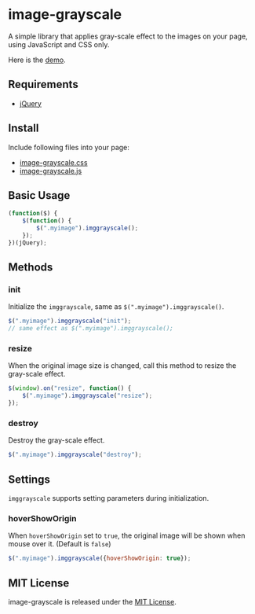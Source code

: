 # image-grayscale

A simple library that applies gray-scale effect to the images on your page, using JavaScript and CSS only.

Here is the [demo](http://htmlpreview.github.io/?https://github.com/nethru/image-grayscale/blob/master/demo/demo.html).

## Requirements

+ [jQuery](http://jquery.com/)

## Install

Include following files into your page:

+ [image-grayscale.css](https://github.com/nethru/image-grayscale/raw/master/src/image-grayscale.css)
+ [image-grayscale.js](http://github.com/nethru/image-grayscale/raw/master/src/image-grayscale.js)

## Basic Usage

```js
(function($) {
	$(function() {
		$(".myimage").imggrayscale();
	});
})(jQuery);
```

## Methods

### init

Initialize the `imggrayscale`, same as `$(".myimage").imggrayscale()`.

```js
$(".myimage").imggrayscale("init");
// same effect as $(".myimage").imggrayscale();
```

### resize
When the original image size is changed, call this method to resize the gray-scale effect.

```js
$(window).on("resize", function() {
	$(".myimage").imggrayscale("resize");
});
```

### destroy
Destroy the gray-scale effect.

```js
$(".myimage").imggrayscale("destroy");
```


## Settings

`imggrayscale` supports setting parameters during initialization.

### hoverShowOrigin

When `hoverShowOrigin` set to `true`, the original image will be shown when mouse over it. (Default is `false`)

```js
$(".myimage").imggrayscale({hoverShowOrigin: true});
```


## MIT License

image-grayscale is released under the [MIT License](http://nethru.mit-license.org/).
